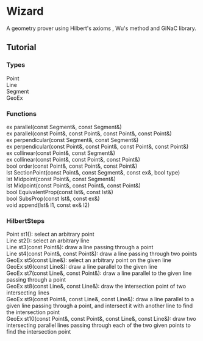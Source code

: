 # Wizard
A geometry prover using Hilbert's axioms , Wu's method and GiNaC library.

## Tutorial
### Types
Point  
Line  
Segment  
GeoEx  
### Functions
ex parallel(const Segment&, const Segment&)  
ex parallel(const Point&, const Point&, const Point&, const Point&)  
ex perpendicular(const Segment&, const Segment&)  
ex perpendicular(const Point&, const Point&, const Point&, const Point&)  
ex collinear(const Point&, const Segment&)  
ex collinear(const Point&, const Point&, const Point&)  
bool order(const Point&, const Point&, const Point&)  
lst SectionPoint(const Point&, const Segment&, const ex&, bool type)  
lst Midpoint(const Point&, const Segment&)  
lst Midpoint(const Point&, const Point&, const Point&)  
bool EquivalentProp(const lst&, const lst&)  
bool SubsProp(const lst&, const ex&)  
void append(lst& l1, const ex& l2)  
### HilbertSteps
Point st1(): select an arbitrary point  
Line st2(): select an arbitrary line  
Line st3(const Point&): draw a line passing through a point  
Line st4(const Point&, const Point&): draw a line passing through two points  
GeoEx st5(const Line&): select an arbitrary point on the given line  
GeoEx st6(const Line&): draw a line parallel to the given line  
GeoEx st7(const Line&, const Point&): draw a line parallel to the given line passing through a point  
GeoEx st8(const Line&, const Line&): draw the intersection point of two intersecting lines  
GeoEx st9(const Point&, const Line&, const Line&): draw a line parallel to a given line passing through a point, and intersect it with another line to find the intersection point  
GeoEx st10(const Point&, const Point&, const Line&, const Line&): draw two intersecting parallel lines passing through each of the two given points to find the intersection point  
